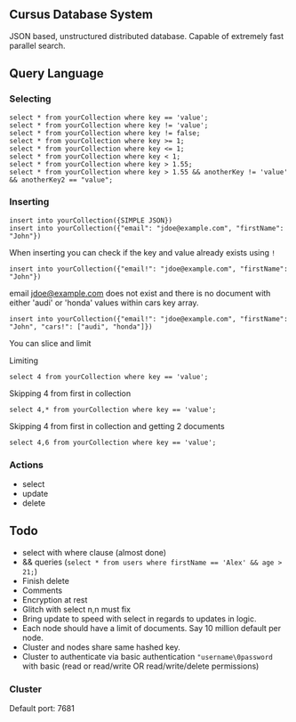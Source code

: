 ## Cursus Database System
JSON based, unstructured distributed database.  Capable of extremely fast parallel search.

## Query Language
### Selecting
```
select * from yourCollection where key == 'value';
select * from yourCollection where key != 'value';
select * from yourCollection where key != false;
select * from yourCollection where key >= 1;
select * from yourCollection where key <= 1;
select * from yourCollection where key < 1;
select * from yourCollection where key > 1.55;
select * from yourCollection where key > 1.55 && anotherKey != 'value' && anotherKey2 == "value";

```

### Inserting
``` 
insert into yourCollection({SIMPLE JSON})
insert into yourCollection({"email": "jdoe@example.com", "firstName": "John"}) 

```

When inserting you can check if the key and value already exists using ``!``
``` 
insert into yourCollection({"email!": "jdoe@example.com", "firstName": "John"}) 
``` 

email jdoe@example.com does not exist and there is no document with either 'audi' or 'honda' values within cars key array.
```
insert into yourCollection({"email!": "jdoe@example.com", "firstName": "John", "cars!": ["audi", "honda"]}) 
```

You can slice and limit

Limiting
``` 
select 4 from yourCollection where key == 'value';
```

Skipping 4 from first in collection
``` 
select 4,* from yourCollection where key == 'value';
```

Skipping 4 from first in collection and getting 2 documents
``` 
select 4,6 from yourCollection where key == 'value';
```

### Actions
- select
- update
- delete

## Todo
- select with where clause (almost done)
- && queries (``select * from users where firstName == 'Alex' && age > 21;``)
- Finish delete
- Comments
- Encryption at rest
- Glitch with select n,n must fix
- Bring update to speed with select in regards to updates in logic.
- Each node should have a limit of documents. Say 10 million default per node.
- Cluster and nodes share same hashed key.
- Cluster to authenticate via basic authentication ``"username\0password`` with basic (read or read/write OR read/write/delete permissions)


### Cluster
Default port: 7681
